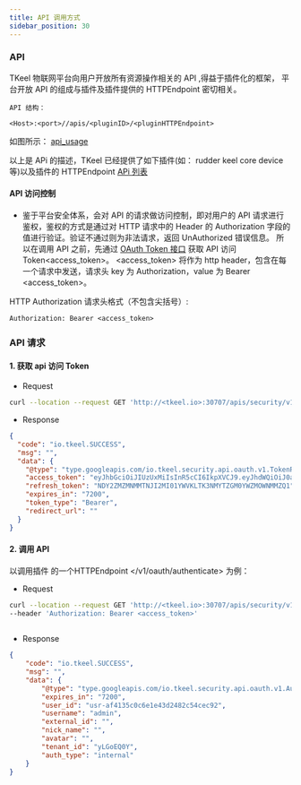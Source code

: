 ```yaml
---
title: API 调用方式
sidebar_position: 30
---
```

### API 

TKeel 物联网平台向用户开放所有资源操作相关的 API ,得益于插件化的框架， 平台开放 API 的组成与插件及插件提供的 HTTPEndpoint 密切相关。
```
API 结构：

<Host>:<port>//apis/<pluginID>/<pluginHTTPEndpoint>

```

如图所示： 
[api_usage](../../static/images/plugins/api_usage.png)

以上是 APi 的描述，TKeel 已经提供了如下插件(如： rudder keel core device等)以及插件的 HTTPEndpoint [APi 列表](.)

#### API 访问控制

- 鉴于平台安全体系，会对 API 的请求做访问控制，即对用户的 API 请求进行鉴权，鉴权的方式是通过对 HTTP 请求中的 Header 的 Authorization 字段的值进行验证。验证不通过则为非法请求，返回 UnAuthorized 错误信息。
所以在调用 API 之前，先通过 [OAuth Token 接口](https://docs.tkeel.io/api/rudder/method_OauthToken) 获取 API 访问 Token<access_token>。
<access_token> 将作为 http header，包含在每一个请求中发送，请求头 key 为 Authorization，value 为 Bearer <access_token>。

HTTP Authorization 请求头格式（不包含尖括号）:
```
Authorization: Bearer <access_token>
```

### API 请求

#### 1. 获取 api 访问 Token


- Request
```bash
curl --location --request GET 'http://<tkeel.io>:30707/apis/security/v1/oauth/<tenant_id>/token?grant_type=password&username=<username>&password=<password>'
```

- Response
```json
{
  "code": "io.tkeel.SUCCESS",
  "msg": "",
  "data": {
    "@type": "type.googleapis.com/io.tkeel.security.api.oauth.v1.TokenResponse",
    "access_token": "eyJhbGciOiJIUzUxMiIsInR5cCI6IkpXVCJ9.eyJhdWQiOiJ0a2VlbCIsImV4cCI6MTY1NTIwMTkzNCwic3ViIjoidXNyLWFmNDEzNWMwYzZlMWU0M2QyNDgyYzU0Y2VjOTIifQ.9Mc_AgVXpk_CW5MZuMSV2ux4D6qxlH4vU3DE6JhsCn22WTakvhLvqQqLa1HTaZXE5S-SBviPhWFSFk2gmyqDvw",
    "refresh_token": "NDY2ZMZMNMMTNJI2MI01YWVKLTK3NMYTZGM0YWZMOWNMMZQ1",
    "expires_in": "7200",
    "token_type": "Bearer",
    "redirect_url": ""
  }
}

```

#### 2. 调用 API

以调用插件 <security> 的一个HTTPEndpoint </v1/oauth/authenticate> 为例： 
- Request
```bash
curl --location --request GET 'http://<tkeel.io>:30707/apis/security/v1/oauth/authenticate' \
--header 'Authorization: Bearer <access_token>'
 
```

- Response
```json
{
    "code": "io.tkeel.SUCCESS",
    "msg": "",
    "data": {
        "@type": "type.googleapis.com/io.tkeel.security.api.oauth.v1.AuthenticateResponse",
        "expires_in": "7200",
        "user_id": "usr-af4135c0c6e1e43d2482c54cec92",
        "username": "admin",
        "external_id": "",
        "nick_name": "",
        "avatar": "",
        "tenant_id": "yLGoEQ0Y",
        "auth_type": "internal"
    }
}

```
